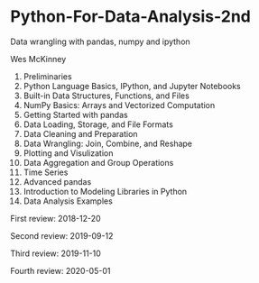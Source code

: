 # Python-For-Data-Analysis-2nd

Data wrangling with pandas, numpy and ipython

Wes McKinney 


1. Preliminaries
2. Python Language Basics, IPython, and Jupyter Notebooks
3. Built-in Data Structures, Functions, and Files
4. NumPy Basics: Arrays and Vectorized Computation
5. Getting Started with pandas
6. Data Loading, Storage, and File Formats
7. Data Cleaning and Preparation
8. Data Wrangling: Join, Combine, and Reshape
9. Plotting and Visulization
10. Data Aggregation and Group Operations
11. Time Series
12. Advanced pandas
13. Introduction to Modeling Libraries in Python
14. Data Analysis Examples


First review: 2018-12-20

Second review: 2019-09-12

Third review: 2019-11-10

Fourth review: 2020-05-01
